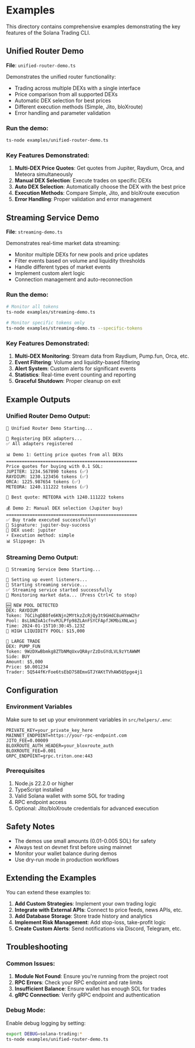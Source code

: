 # Examples

This directory contains comprehensive examples demonstrating the key features of the Solana Trading CLI.

## Unified Router Demo

**File**: `unified-router-demo.ts`

Demonstrates the unified router functionality:

- Trading across multiple DEXs with a single interface
- Price comparison from all supported DEXs
- Automatic DEX selection for best prices
- Different execution methods (Simple, Jito, bloXroute)
- Error handling and parameter validation

### Run the demo:

```bash
ts-node examples/unified-router-demo.ts
```

### Key Features Demonstrated:

1. **Multi-DEX Price Quotes**: Get quotes from Jupiter, Raydium, Orca, and Meteora simultaneously
2. **Manual DEX Selection**: Execute trades on specific DEXs
3. **Auto DEX Selection**: Automatically choose the DEX with the best price
4. **Execution Methods**: Compare Simple, Jito, and bloXroute execution
5. **Error Handling**: Proper validation and error management

## Streaming Service Demo

**File**: `streaming-demo.ts`

Demonstrates real-time market data streaming:

- Monitor multiple DEXs for new pools and price updates
- Filter events based on volume and liquidity thresholds
- Handle different types of market events
- Implement custom alert logic
- Connection management and auto-reconnection

### Run the demo:

```bash
# Monitor all tokens
ts-node examples/streaming-demo.ts

# Monitor specific tokens only
ts-node examples/streaming-demo.ts --specific-tokens
```

### Key Features Demonstrated:

1. **Multi-DEX Monitoring**: Stream data from Raydium, Pump.fun, Orca, etc.
2. **Event Filtering**: Volume and liquidity-based filtering
3. **Alert System**: Custom alerts for significant events
4. **Statistics**: Real-time event counting and reporting
5. **Graceful Shutdown**: Proper cleanup on exit

## Example Outputs

### Unified Router Demo Output:

```
🚀 Unified Router Demo Starting...

📝 Registering DEX adapters...
✅ All adapters registered

📊 Demo 1: Getting price quotes from all DEXs
==================================================
Price quotes for buying with 0.1 SOL:
JUPITER: 1234.567890 tokens (✅)
RAYDIUM: 1230.123456 tokens (✅)
ORCA: 1225.987654 tokens (✅)
METEORA: 1240.111222 tokens (✅)

🎯 Best quote: METEORA with 1240.111222 tokens

💰 Demo 2: Manual DEX selection (Jupiter buy)
==================================================
✅ Buy trade executed successfully!
📝 Signature: jupiter-buy-success
🏪 DEX used: jupiter
⚡ Execution method: simple
📊 Slippage: 1%
```

### Streaming Demo Output:

```
📡 Streaming Service Demo Starting...

🔧 Setting up event listeners...
🚀 Starting streaming service...
✅ Streaming service started successfully
📡 Monitoring market data... (Press Ctrl+C to stop)

🆕 NEW POOL DETECTED
DEX: RAYDIUM
Token: 7GCihgDB8fe6KNjn2MYtkzZcRjQy3t9GHdC8uHYmW2hr
Pool: 8sLbNZoA1cfnvMJLPfp98ZLAnFSYCFApfJKMbiXNLwxj
Time: 2024-01-15T10:30:45.123Z
🚨 HIGH LIQUIDITY POOL: $15,000

💱 LARGE TRADE
DEX: PUMP_FUN
Token: 9WzDXwBbmkg8ZTbNMqUxvQRAyrZzDsGYdLVL9zYtAWWM
Side: BUY
Amount: $5,000
Price: $0.001234
Trader: 5Q544fKrFoe6tsEbD7S8EmxGTJYAKtTVhAW5Q5pge4j1
```

## Configuration

### Environment Variables

Make sure to set up your environment variables in `src/helpers/.env`:

```env
PRIVATE_KEY=your_private_key_here
MAINNET_ENDPOINT=https://your-rpc-endpoint.com
JITO_FEE=0.00009
BLOXROUTE_AUTH_HEADER=your_bloxroute_auth
BLOXROUTE_FEE=0.001
GRPC_ENDPOINT=grpc.triton.one:443
```

### Prerequisites

1. Node.js 22.2.0 or higher
2. TypeScript installed
3. Valid Solana wallet with some SOL for trading
4. RPC endpoint access
5. Optional: Jito/bloXroute credentials for advanced execution

## Safety Notes

- The demos use small amounts (0.01-0.005 SOL) for safety
- Always test on devnet first before using mainnet
- Monitor your wallet balance during demos
- Use dry-run mode in production workflows

## Extending the Examples

You can extend these examples to:

1. **Add Custom Strategies**: Implement your own trading logic
2. **Integrate with External APIs**: Connect to price feeds, news APIs, etc.
3. **Add Database Storage**: Store trade history and analytics
4. **Implement Risk Management**: Add stop-loss, take-profit logic
5. **Create Custom Alerts**: Send notifications via Discord, Telegram, etc.

## Troubleshooting

### Common Issues:

1. **Module Not Found**: Ensure you're running from the project root
2. **RPC Errors**: Check your RPC endpoint and rate limits
3. **Insufficient Balance**: Ensure wallet has enough SOL for trades
4. **gRPC Connection**: Verify gRPC endpoint and authentication

### Debug Mode:

Enable debug logging by setting:

```bash
export DEBUG=solana-trading:*
ts-node examples/unified-router-demo.ts
```
